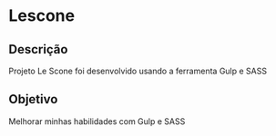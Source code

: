 # Lescone

## Descrição
Projeto Le Scone foi desenvolvido usando a ferramenta Gulp e SASS

## Objetivo
Melhorar minhas habilidades com Gulp e SASS
